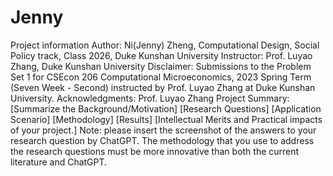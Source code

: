 # Jenny
Project information
Author: Ni(Jenny) Zheng, Computational Design, Social Policy track, Class 2026, Duke Kunshan University
Instructor: Prof. Luyao Zhang, Duke Kunshan University
Disclaimer: Submissions to the Problem Set 1 for CSEcon 206 Computational Microeconomics, 2023 Spring Term (Seven Week - Second) instructed by Prof. Luyao Zhang at Duke Kunshan University.
Acknowledgments: Prof. Luyao Zhang
Project Summary:
[Summarize the Background/Motivation]
[Research Questions]
[Application Scenario]
[Methodology]
[Results]
[Intellectual Merits and Practical impacts of your project.]
Note: please insert the screenshot of the answers to your research question by ChatGPT. The methodology that you use to address the research questions must be more innovative than both the current literature and ChatGPT.
